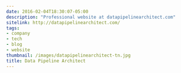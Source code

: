 ```yaml
---
date: 2016-02-04T18:30:07-05:00
description: "Professional website at datapipelinearchitect.com"
sitelink: http://datapipelinearchitect.com/
tags:
- company
- tech
- blog
- website
thumbnail: /images/datapipelinearchitect-tn.jpg
title: Data Pipeline Architect
---
```


